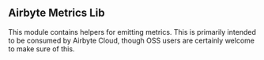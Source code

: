 ## Airbyte Metrics Lib

This module contains helpers for emitting metrics. This is primarily intended to be consumed by Airbyte Cloud, though OSS users are certainly welcome to make sure of this.
